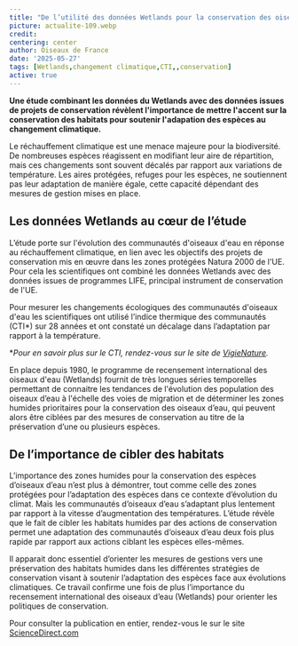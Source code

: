 ```yaml
---
title: "De l’utilité des données Wetlands pour la conservation des oiseaux d’eau"
picture: actualite-109.webp
credit: 
centering: center
author: Oiseaux de France
date: '2025-05-27'
tags: [Wetlands,changement climatique,CTI,,conservation]
active: true
---
```


**Une étude combinant les données du Wetlands avec des données issues de projets de conservation révèlent l'importance de mettre l'accent sur la conservation des habitats pour soutenir l'adapation des espèces au changement climatique.**
 
Le réchauffement climatique est une menace majeure pour la biodiversité. De nombreuses espèces réagissent en modifiant leur aire de répartition, mais ces changements sont souvent décalés par rapport aux variations de température. Les aires protégées, refuges pour les espèces, ne soutiennent pas leur adaptation de manière égale, cette capacité dépendant des mesures de gestion mises en place.
 
## Les données Wetlands au cœur de l’étude

L’étude porte sur l'évolution des communautés d'oiseaux d'eau en réponse au réchauffement climatique, en lien avec les objectifs des projets de conservation mis en œuvre dans les zones protégées Natura 2000 de l'UE. Pour cela les scientifiques ont combiné les données Wetlands avec des données issues de programmes LIFE, principal instrument de conservation de l'UE.

Pour mesurer les changements écologiques des communautés d'oiseaux d'eau les scientifiques ont utilisé l’indice thermique des communautés (CTI*) sur 28 années et ont constaté un décalage dans l’adaptation par rapport à la température.

**Pour en savoir plus sur le CTI, rendez-vous sur le site de [VigieNature](https://www.vigienature.fr/fr/actualites/communautes-oiseaux-face-changement-climatique-3827).*
 
En place depuis 1980, le programme de recensement international des oiseaux d'eau (Wetlands) fournit de très longues séries temporelles permettant de connaitre les tendances de l'évolution des population des oiseaux d’eau à l'échelle des voies de migration et de déterminer les zones humides prioritaires pour la conservation des oiseaux d’eau, qui peuvent alors être ciblées par des mesures de conservation au titre de la préservation d’une ou plusieurs espèces.
 
## De l’importance de cibler des habitats

L’importance des zones humides pour la conservation des espèces d’oiseaux d’eau n’est plus à démontrer, tout comme celle des zones protégées pour l’adaptation des espèces dans ce contexte d’évolution du climat. Mais les communautés d’oiseaux d’eau s’adaptant plus lentement par rapport à la vitesse d’augmentation des températures. L’étude révèle que le fait de cibler les habitats humides par des actions de conservation permet une adaptation des communautés d’oiseaux d’eau deux fois plus rapide par rapport aux actions ciblant les espèces elles-mêmes.

Il apparait donc essentiel d’orienter les mesures de gestions vers une préservation des habitats humides dans les différentes stratégies de conservation visant à soutenir l’adaptation des espèces face aux évolutions climatiques.
Ce travail confirme une fois de plus l’importance du recensement international des oiseaux d’eau (Wetlands) pour orienter les politiques de conservation. 
 
Pour consulter la publication en entier, rendez-vous le sur le site [ScienceDirect.com](https://www.sciencedirect.com/science/article/pii/S0006320725002502?utm_campaign=STMJ_219742_AUTH_SERV_PA&utm_medium=email&utm_acid=152637238&SIS_ID=&dgcid=STMJ_219742_AUTH_SERV_PA&CMX_ID=&utm_in=DM567183&utm_source=AC)
